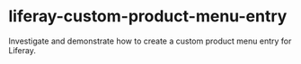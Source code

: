 # liferay-custom-product-menu-entry
Investigate and demonstrate how to create a custom product menu entry for Liferay.
